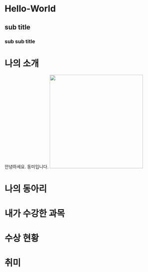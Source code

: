 # Hello-World
## sub title
### sub sub title

# 나의 소개
안녕하세요. 동미입니다.
<img src="2.jpg" width="300" height="300"/>

# 나의 동아리

# 내가 수강한 과목

# 수상 현황

# 취미
